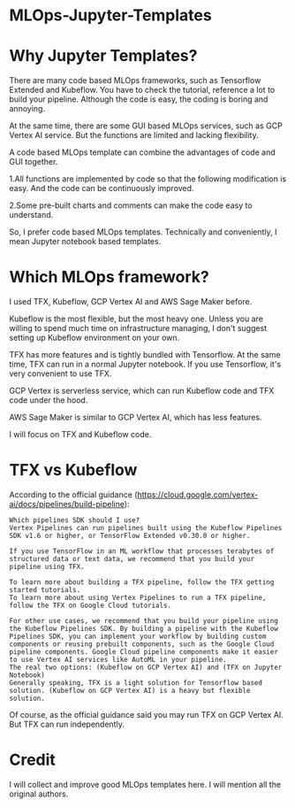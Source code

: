 # MLOps-Jupyter-Templates

# Why Jupyter Templates?
There are many code based MLOps frameworks, such as Tensorflow Extended and Kubeflow. You have to check the tutorial, reference a lot to build your pipeline. Although the code is easy, the coding is boring and annoying.

At the same time, there are some GUI based MLOps services, such as GCP Vertex AI service. But the functions are limited and lacking flexibility.

A code based MLOps template can combine the advantages of code and GUI together.

1.All functions are implemented by code so that the following modification is easy. And the code can be continuously improved. 

2.Some pre-built charts and comments can make the code easy to understand.

So, I prefer code based MLOps templates. Technically and conveniently, I mean Jupyter notebook based templates.

# Which MLOps framework?
I used TFX, Kubeflow, GCP Vertex AI and AWS Sage Maker before.

Kubeflow is the most flexible, but the most heavy one. Unless you are willing to spend much time on infrastructure managing, I don't suggest setting up Kubeflow environment on your own.

TFX has more features and is tightly bundled with Tensorflow. At the same time, TFX can run in a normal Jupyter notebook. If you use Tensorflow, it's very convenient to use TFX.

GCP Vertex is serverless service, which can run Kubeflow code and TFX code under the hood.

AWS Sage Maker is similar to GCP Vertex AI, which has less features.

I will focus on TFX and Kubeflow code.

# TFX vs Kubeflow
According to the official guidance (https://cloud.google.com/vertex-ai/docs/pipelines/build-pipeline):
```
Which pipelines SDK should I use?
Vertex Pipelines can run pipelines built using the Kubeflow Pipelines SDK v1.6 or higher, or TensorFlow Extended v0.30.0 or higher.

If you use TensorFlow in an ML workflow that processes terabytes of structured data or text data, we recommend that you build your pipeline using TFX.

To learn more about building a TFX pipeline, follow the TFX getting started tutorials.
To learn more about using Vertex Pipelines to run a TFX pipeline, follow the TFX on Google Cloud tutorials.

For other use cases, we recommend that you build your pipeline using the Kubeflow Pipelines SDK. By building a pipeline with the Kubeflow Pipelines SDK, you can implement your workflow by building custom components or reusing prebuilt components, such as the Google Cloud pipeline components. Google Cloud pipeline components make it easier to use Vertex AI services like AutoML in your pipeline.
The real two options: (Kubeflow on GCP Vertex AI) and (TFX on Jupyter Notebook)
Generally speaking, TFX is a light solution for Tensorflow based solution. (Kubeflow on GCP Vertex AI) is a heavy but flexible solution.
```
Of course, as the official guidance said you may run TFX on GCP Vertex AI. But TFX can run independently.

# Credit
I will collect and improve good MLOps templates here. I will mention all the original authors.
